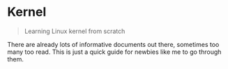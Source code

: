 # Kernel

> Learning Linux kernel from scratch

There are already lots of informative documents out there, sometimes too many too read. This is just a quick guide for newbies like me to go through them.
